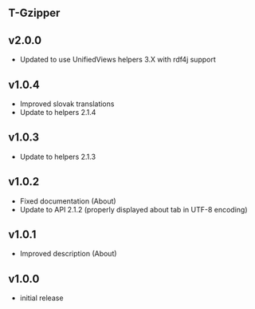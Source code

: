 T-Gzipper
----------

v2.0.0
---
* Updated to use UnifiedViews helpers 3.X with rdf4j support

v1.0.4
---
* Improved slovak translations
* Update to helpers 2.1.4

v1.0.3
---
* Update to helpers 2.1.3

v1.0.2
---
* Fixed documentation (About)
* Update to API 2.1.2 (properly displayed about tab in UTF-8 encoding)

v1.0.1
---
* Improved description (About)

v1.0.0
---
* initial release
